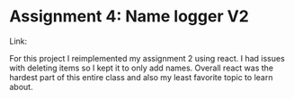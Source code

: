 # Assignment 4: Name logger V2

Link: 

For this project I reimplemented my assignment 2 using react. I had issues with deleting items so I kept it to only add names. Overall react was the hardest part of this entire class and also my least favorite topic to learn about.
